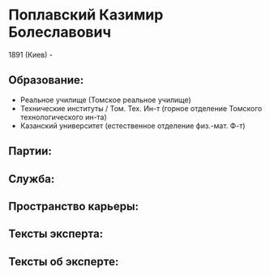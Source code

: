 # Поплавский Казимир Болеславович
1891 (Киев)  - 

## Образование:
* Реальное училище (Томское реальное училище) 
* Технические институты / Том. Тех. Ин-т (горное отделение Томского технологического ин-та) 
* Казанский университет (естественное отделение физ.-мат. Ф-т) 
## Партии:
## Служба:
## Пространство карьеры:
## Тексты эксперта:
## Тексты об эксперте:
